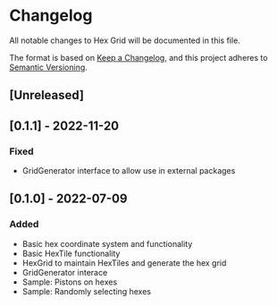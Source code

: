 # Changelog

All notable changes to Hex Grid will be documented in this file.

The format is based on [Keep a Changelog](https://keepachangelog.com/en/1.0.0/),
and this project adheres to [Semantic Versioning](https://semver.org/spec/v2.0.0.html).

## [Unreleased]

## [0.1.1] - 2022-11-20

### Fixed

* GridGenerator interface to allow use in external packages

## [0.1.0] - 2022-07-09

### Added

* Basic hex coordinate system and functionality
* Basic HexTile functionality
* HexGrid to maintain HexTiles and generate the hex grid
* GridGenerator interace
* Sample: Pistons on hexes
* Sample: Randomly selecting hexes
